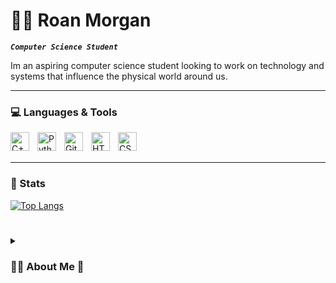 # 👨‍💻 Roan Morgan 
***`Computer Science Student `*** 
<p>
    Im an aspiring computer science student looking to work on technology and systems that influence the physical world around us.
</p>

---

### 💻 Languages & Tools

<img align="left" alt="C++" width="30px" style="padding-right:10px;" src="https://cdn.jsdelivr.net/gh/devicons/devicon/icons/cplusplus/cplusplus-line.svg" />
<img align="left" alt="Python" width="30px" style="padding-right:10px;" src="https://cdn.jsdelivr.net/gh/devicons/devicon/icons/python/python-plain.svg" />
<img align="left" alt="GitHub" width="30px" style="padding-right:10px;" src="https://cdn.jsdelivr.net/gh/devicons/devicon/icons/github/github-original.svg" />
<img align="left" alt="HTML" width="30px" style="padding-right:10px;" src="https://cdn.jsdelivr.net/gh/devicons/devicon/icons/html5/html5-plain.svg" />
<img align="left" alt="CSS" width="30px" style="padding-right:10px;" src="https://cdn.jsdelivr.net/gh/devicons/devicon/icons/css3/css3-plain.svg" />
<br />
<br />
<hr>

### 🧮 Stats

[![Top Langs](https://github-readme-stats.vercel.app/api/top-langs/?username=roanmorgan53&layout=compact&theme=dark)](https://github.com/roanmorgan53/github-readme-stats)

#

<details>
    <summary><h3>🏋️‍♂️ About Me 🏈<h3></summary>
        Hi, my name is Roan Morgan. Since a very young age, I have always been interested in all things technology. Even more importantly, how technology influences our world. I first began on this tech focused journey in middle school. I had taken a class there called "Exploring Technology". This class consisted of basic html/css, arduino, and lego robotics. This sparked an ever-growing curiosity about tech that hasn't left me since. I have continued to pursue and build on my interests in community college. I hope to enter the field of tech and work on a project that will influence the physical world around us. 